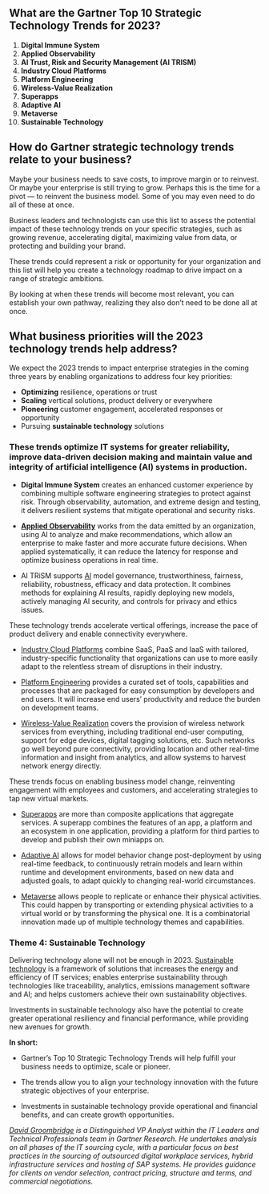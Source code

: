 What are the Gartner Top 10 Strategic Technology Trends for 2023?
-----------------------------------------------------------------

1.  **Digital Immune System**
2.  **Applied Observability**
3.  **AI Trust, Risk and Security Management (AI TRISM)**
4.  **Industry Cloud Platforms**
5.  **Platform Engineering**
6.  **Wireless-Value Realization**
7.  **Superapps**
8.  **Adaptive AI**
9.  **Metaverse**
10.  **Sustainable Technology**

How do Gartner strategic technology trends relate to your business?
-------------------------------------------------------------------

Maybe your business needs to save costs, to improve margin or to reinvest. Or maybe your enterprise is still trying to grow. Perhaps this is the time for a pivot — to reinvent the business model. Some of you may even need to do all of these at once. 

Business leaders and technologists can use this list to assess the potential impact of these technology trends on your specific strategies, such as growing revenue, accelerating digital, maximizing value from data, or protecting and building your brand. 

These trends could represent a risk or opportunity for your organization and this list will help you create a technology roadmap to drive impact on a range of strategic ambitions. 

By looking at when these trends will become most relevant, you can establish your own pathway, realizing they also don’t need to be done all at once.

What business priorities will the 2023 technology trends help address?
----------------------------------------------------------------------

We expect the 2023 trends to impact enterprise strategies in the coming three years by enabling organizations to address four key priorities: 

*   **Optimizing** resilience, operations or trust
*   **Scaling** vertical solutions, product delivery or everywhere
*   **Pioneering** customer engagement, accelerated responses or opportunity
*   Pursuing **sustainable technology** solutions

### These trends optimize IT systems for greater reliability, improve data-driven decision making and maintain value and integrity of artificial intelligence (AI) systems in production.   

*   **Digital Immune System** creates an enhanced customer experience by combining multiple software engineering strategies to protect against risk. Through observability, automation, and extreme design and testing, it delivers resilient systems that mitigate operational and security risks.
    
*   **[Applied Observability](https://www.gartner.com/en/articles/monetizing-observable-data-will-separate-the-winners-and-losers)** works from the data emitted by an organization, using AI to analyze and make recommendations, which allow an enterprise to make faster and more accurate future decisions. When applied systematically, it can reduce the latency for response and optimize business operations in real time.
    
*   AI TRiSM supports [AI](https://www.gartner.com/en/articles/what-s-new-in-artificial-intelligence-from-the-2022-gartner-hype-cycle) model governance, trustworthiness, fairness, reliability, robustness, efficacy and data protection. It combines methods for explaining AI results, rapidly deploying new models, actively managing AI security, and controls for privacy and ethics issues.

These technology trends accelerate vertical offerings, increase the pace of product delivery and enable connectivity everywhere.   

*   [Industry Cloud Platforms](https://www.gartner.com/en/articles/what-are-industry-cloud-platforms) combine SaaS, PaaS and IaaS with tailored, industry-specific functionality that organizations can use to more easily adapt to the relentless stream of disruptions in their industry.
    
*   [Platform Engineering](https://www.gartner.com/en/articles/what-is-platform-engineering) provides a curated set of tools, capabilities and processes that are packaged for easy consumption by developers and end users. It will increase end users’ productivity and reduce the burden on development teams. 
    
*   [Wireless-Value Realization](https://www.gartner.com/en/articles/capturing-value-from-next-generation-wireless) covers the provision of wireless network services from everything, including traditional end-user computing, support for edge devices, digital tagging solutions, etc. Such networks go well beyond pure connectivity, providing location and other real-time information and insight from analytics, and allow systems to harvest network energy directly.

These trends focus on enabling business model change, reinventing engagement with employees and customers, and accelerating strategies to tap new virtual markets.  

*   [Superapps](https://www.gartner.com/en/articles/what-is-a-superapp) are more than composite applications that aggregate services. A superapp combines the features of an app, a platform and an ecosystem in one application, providing a platform for third parties to develop and publish their own miniapps on.
    
*   [Adaptive AI](https://www.gartner.com/en/articles/why-adaptive-ai-should-matter-to-your-business) allows for model behavior change post-deployment by using real-time feedback, to continuously retrain models and learn within runtime and development environments, based on new data and adjusted goals, to adapt quickly to changing real-world circumstances.
    
*   [Metaverse](https://www.gartner.com/en/articles/how-to-capture-opportunity-in-the-metaverse) allows people to replicate or enhance their physical activities. This could happen by transporting or extending physical activities to a virtual world or by transforming the physical one. It is a combinatorial innovation made up of multiple technology themes and capabilities.

### Theme 4: Sustainable Technology

Delivering technology alone will not be enough in 2023. [Sustainable technology](https://www.gartner.com/en/articles/are-you-thinking-too-small-about-sustainable-technology) is a framework of solutions that increases the energy and efficiency of IT services; enables enterprise sustainability through technologies like traceability, analytics, emissions management software and AI; and helps customers achieve their own sustainability objectives.  

Investments in sustainable technology also have the potential to create greater operational resiliency and financial performance, while providing new avenues for growth.

**In short:**

*   Gartner’s Top 10 Strategic Technology Trends will help fulfill your business needs to optimize, scale or pioneer.
    
*   The trends allow you to align your technology innovation with the future strategic objectives of your enterprise.
    
*   Investments in sustainable technology provide operational and financial benefits, and can create growth opportunities.
    

_[David Groombridge](https://www.gartner.com/en/experts/david-groombridge) is a Distinguished VP Analyst within the IT Leaders and Technical Professionals team in Gartner Research. He undertakes analysis on all phases of the IT sourcing cycle, with a particular focus on best practices in the sourcing of outsourced digital workplace services, hybrid infrastructure services and hosting of SAP systems. He provides guidance for clients on vendor selection, contract pricing, structure and terms, and commercial negotiations._